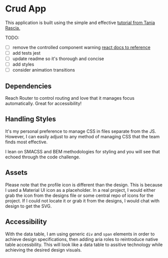 # Crud App

This application is built using the simple and effective [tutorial from Tania Rascia.](https://www.taniarascia.com/crud-app-in-react-with-hooks/)

TODO:
- [ ] remove the controlled component warning [react docs to reference](https://reactjs.org/docs/forms.html#controlled-components)
- [ ] add tests jest
- [ ] update readme so it's thorough and concise
- [ ] add styles
- [ ] consider animation transitions

## Dependencies
Reach Router to control routing and love that it manages focus automatically. Great for accessibility!

## Handling Styles
It's my personal preference to manage CSS in files separate from the JS. However, I can easily adjust to any method of managing CSS that the team finds most effective.

I lean on SMACSS and BEM methodologies for styling and you will see that echoed through the code challenge.

## Assets
Please note that the profile icon is different than the design. This is because I used a Material UI icon as a placeholder. In a real project, I would either grab the icon from the designs file or some central repo of icons for the project. If I could not locate it or grab it from the designs, I would chat with design to get the SVG.

## Accessibility
With the data table, I am using generic `div` and `span` elements in order to achieve design specifications, then adding aria roles to reintroduce native table accessbility. This will look like a data table to assitive technology while achieving the desired design visuals.

